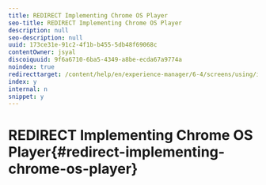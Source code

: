 ```yaml
---
title: REDIRECT Implementing Chrome OS Player
seo-title: REDIRECT Implementing Chrome OS Player
description: null
seo-description: null
uuid: 173ce31e-91c2-4f1b-b455-5db48f69068c
contentOwner: jsyal
discoiquuid: 9f6a6710-6ba5-4349-a8be-ecda67a9774a
noindex: true
redirecttarget: /content/help/en/experience-manager/6-4/screens/using/implementing-chrome-os-player
index: y
internal: n
snippet: y
---
```


# REDIRECT Implementing Chrome OS Player{#redirect-implementing-chrome-os-player}

